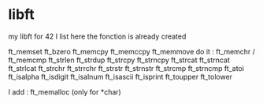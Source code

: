 # libft
my libft for 42
I list here the fonction is already created

ft_memset
ft_bzero
ft_memcpy
ft_memccpy
ft_memmove
do it : ft_memchr / ft_memcmp
ft_strlen
ft_strdup
ft_strcpy
ft_strncpy
ft_strcat
ft_strncat
ft_strlcat
ft_strchr
ft_strrchr
ft_strstr
ft_strnstr
ft_strcmp
ft_strncmp
ft_atoi
ft_isalpha
ft_isdigit
ft_isalnum
ft_isascii
ft_isprint
ft_toupper
ft_tolower

I add :
ft_memalloc (only for *char)
